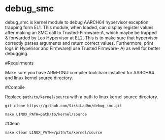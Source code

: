 # debug_smc

debug_smc is kernel module to debug AARCH64 hypervisor exception trapping form EL1. This module, when loaded, can display register values after making an SMC call to Trusted-Firmware-A, which maybe be trapped & forwarded by Leo Hypervisor at EL2. This is to make sure that hypervisor correctly parses arguments and return correct values. Furthermore, print logs in Hyperisor and Firmware(I use Trusted Firmware- A) as well for better debugging. 

#Requirments

Make sure you have ARM-GNU compiler toolchain installed for AARCH64 and linux kernel source directory.

#Compile

Replace `path/to/kernel/source` with a path to linux kernel source directory.

`git clone https://github.com/SikkiLadho/debug_smc.git`

`make LINUX_PATH=path/to/kernel/source`


#Clean

`make clean LINUX_PATH=/path/to/kernel/source`
